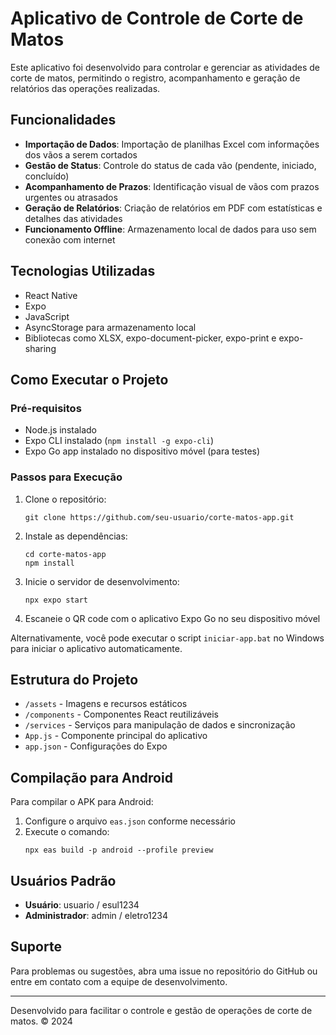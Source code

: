 # Aplicativo de Controle de Corte de Matos

Este aplicativo foi desenvolvido para controlar e gerenciar as atividades de corte de matos, permitindo o registro, acompanhamento e geração de relatórios das operações realizadas.

## Funcionalidades

- **Importação de Dados**: Importação de planilhas Excel com informações dos vãos a serem cortados
- **Gestão de Status**: Controle do status de cada vão (pendente, iniciado, concluído)
- **Acompanhamento de Prazos**: Identificação visual de vãos com prazos urgentes ou atrasados
- **Geração de Relatórios**: Criação de relatórios em PDF com estatísticas e detalhes das atividades
- **Funcionamento Offline**: Armazenamento local de dados para uso sem conexão com internet

## Tecnologias Utilizadas

- React Native
- Expo
- JavaScript
- AsyncStorage para armazenamento local
- Bibliotecas como XLSX, expo-document-picker, expo-print e expo-sharing

## Como Executar o Projeto

### Pré-requisitos

- Node.js instalado
- Expo CLI instalado (`npm install -g expo-cli`)
- Expo Go app instalado no dispositivo móvel (para testes)

### Passos para Execução

1. Clone o repositório:
   ```
   git clone https://github.com/seu-usuario/corte-matos-app.git
   ```

2. Instale as dependências:
   ```
   cd corte-matos-app
   npm install
   ```

3. Inicie o servidor de desenvolvimento:
   ```
   npx expo start
   ```

4. Escaneie o QR code com o aplicativo Expo Go no seu dispositivo móvel

Alternativamente, você pode executar o script `iniciar-app.bat` no Windows para iniciar o aplicativo automaticamente.

## Estrutura do Projeto

- `/assets` - Imagens e recursos estáticos
- `/components` - Componentes React reutilizáveis
- `/services` - Serviços para manipulação de dados e sincronização
- `App.js` - Componente principal do aplicativo
- `app.json` - Configurações do Expo

## Compilação para Android

Para compilar o APK para Android:

1. Configure o arquivo `eas.json` conforme necessário
2. Execute o comando:
   ```
   npx eas build -p android --profile preview
   ```

## Usuários Padrão

- **Usuário**: usuario / esul1234
- **Administrador**: admin / eletro1234

## Suporte

Para problemas ou sugestões, abra uma issue no repositório do GitHub ou entre em contato com a equipe de desenvolvimento.

---

Desenvolvido para facilitar o controle e gestão de operações de corte de matos. © 2024
